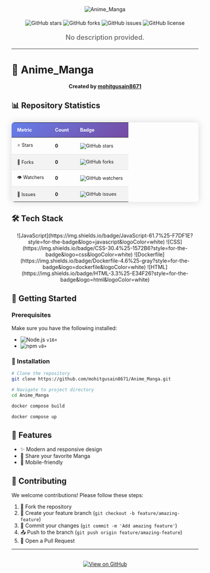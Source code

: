 <div align="center">
  <img src="https://readme-typing-svg.herokuapp.com?font=Fira+Code&weight=600&size=50&duration=4000&pause=1000&color=FFFFFF&background=000000&center=true&vCenter=true&width=800&height=100&lines=ANIME_MANGA" alt="Anime_Manga" />
  
  <div style="margin: 20px 0;">
    <img src="https://img.shields.io/github/stars/mohitgusain8671/Anime_Manga?style=for-the-badge&logo=github&logoColor=white&color=black&labelColor=black" alt="GitHub stars"/>
    <img src="https://img.shields.io/github/forks/mohitgusain8671/Anime_Manga?style=for-the-badge&logo=github&logoColor=white&color=black&labelColor=black" alt="GitHub forks"/>
    <img src="https://img.shields.io/github/issues/mohitgusain8671/Anime_Manga?style=for-the-badge&logo=github&logoColor=white&color=black&labelColor=black" alt="GitHub issues"/>
    <img src="https://img.shields.io/github/license/mohitgusain8671/Anime_Manga?style=for-the-badge&logo=github&logoColor=white&color=black&labelColor=black" alt="GitHub license"/>
  </div>
  
  <p style="font-size: 18px; color: #666; font-weight: 500; margin: 20px 0;">
    No description provided.
  </p>
</div>

---


# 🚀 Anime_Manga

<div align="center">
  
  **Created by [mohitgusain8671](https://github.com/mohitgusain8671)**
  
  
</div>




## 📊 Repository Statistics

<div align="center">
  <table style="border-collapse: collapse; margin: 25px 0; font-size: 0.9em; min-width: 400px; border-radius: 8px; overflow: hidden; box-shadow: 0 0 20px rgba(0, 0, 0, 0.15);">
    <thead>
      <tr style="background: linear-gradient(135deg, #667eea 0%, #764ba2 100%); color: white; text-align: left; font-weight: bold;">
        <th style="padding: 12px 15px;">Metric</th>
        <th style="padding: 12px 15px;">Count</th>
        <th style="padding: 12px 15px;">Badge</th>
      </tr>
    </thead>
    <tbody>
      <tr style="border-bottom: 1px solid #dddddd;">
        <td style="padding: 12px 15px;">⭐ Stars</td>
        <td style="padding: 12px 15px; font-weight: bold;">0</td>
        <td style="padding: 12px 15px;"><img src="https://img.shields.io/github/stars/mohitgusain8671/Anime_Manga?style=social" alt="GitHub stars"/></td>
      </tr>
      <tr style="background-color: #f3f3f3; border-bottom: 1px solid #dddddd;">
        <td style="padding: 12px 15px;">🍴 Forks</td>
        <td style="padding: 12px 15px; font-weight: bold;">0</td>
        <td style="padding: 12px 15px;"><img src="https://img.shields.io/github/forks/mohitgusain8671/Anime_Manga?style=social" alt="GitHub forks"/></td>
      </tr>
      <tr style="border-bottom: 1px solid #dddddd;">
        <td style="padding: 12px 15px;">👁️ Watchers</td>
        <td style="padding: 12px 15px; font-weight: bold;">0</td>
        <td style="padding: 12px 15px;"><img src="https://img.shields.io/github/watchers/mohitgusain8671/Anime_Manga?style=social" alt="GitHub watchers"/></td>
      </tr>
      <tr style="background-color: #f3f3f3;">
        <td style="padding: 12px 15px;">🐛 Issues</td>
        <td style="padding: 12px 15px; font-weight: bold;">0</td>
        <td style="padding: 12px 15px;"><img src="https://img.shields.io/github/issues/mohitgusain8671/Anime_Manga?style=social" alt="GitHub issues"/></td>
      </tr>
    </tbody>
  </table>
</div>



## 🛠️ Tech Stack

<div align="center">
  ![JavaScript](https://img.shields.io/badge/JavaScript-61.7%25-F7DF1E?style=for-the-badge&logo=javascript&logoColor=white) ![CSS](https://img.shields.io/badge/CSS-30.4%25-1572B6?style=for-the-badge&logo=css&logoColor=white) ![Dockerfile](https://img.shields.io/badge/Dockerfile-4.6%25-gray?style=for-the-badge&logo=dockerfile&logoColor=white) ![HTML](https://img.shields.io/badge/HTML-3.3%25-E34F26?style=for-the-badge&logo=html&logoColor=white)
</div>


## 🎯 Getting Started

### Prerequisites

Make sure you have the following installed:

- ![Node.js](https://img.shields.io/badge/Node.js-43853D?style=for-the-badge&logo=node.js&logoColor=white) `v16+`
- ![npm](https://img.shields.io/badge/npm-CB3837?style=for-the-badge&logo=npm&logoColor=white) `v8+`

### 🔧 Installation

```bash
# Clone the repository
git clone https://github.com/mohitgusain8671/Anime_Manga.git

# Navigate to project directory
cd Anime_Manga

docker compose build

docker compose up
```

## 🌟 Features

- ✨ Modern and responsive design
- 🚀 Share your favorite Manga
- 📱 Mobile-friendly


## 🤝 Contributing

We welcome contributions! Please follow these steps:

1. 🍴 Fork the repository
2. 🌿 Create your feature branch (`git checkout -b feature/amazing-feature`)
3. 💾 Commit your changes (`git commit -m 'Add amazing feature'`)
4. 📤 Push to the branch (`git push origin feature/amazing-feature`)
5. 🔁 Open a Pull Request


---

<div align="center">
  
  <br/>
  
  <a href="https://github.com/mohitgusain8671/Anime_Manga">
    <img src="https://img.shields.io/badge/View%20on-GitHub-black?style=for-the-badge&logo=github" alt="View on GitHub"/>
  </a>
</div>